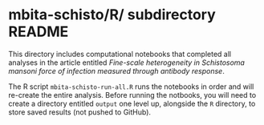 # mbita-schisto/R/ subdirectory README

This directory includes computational notebooks that completed all analyses in the article entitled _Fine-scale heterogeneity in Schistosoma mansoni force of infection measured through antibody response_. 

The R script `mbita-schisto-run-all.R` runs the notebooks in order and will re-create the entire analysis. Before running the notbooks, you will need to create a directory entitled `output` one level up, alongside the `R` directory, to store saved results (not pushed to GitHub). 